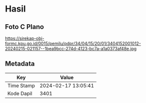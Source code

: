 # Hasil

## Foto C Plano

https://sirekap-obj-formc.kpu.go.id/0015/pemilu/pdpr/34/04/15/20/01/3404152001012-20240215-021157--1bea9bcc-274d-4123-bc7a-a1a0373af48e.jpg


## Metadata

| Key        | Value               |
| ---------- | ------------------- |
| Time Stamp | 2024-02-17 13:05:41 |
| Kode Dapil | 3401                |



